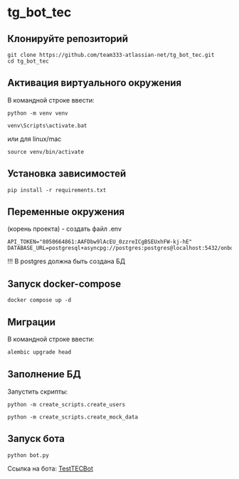 # tg_bot_tec

## Клонируйте репозиторий
```
git clone https://github.com/team333-atlassian-net/tg_bot_tec.git
cd tg_bot_tec
```
## Активация виртуального окружения
В командной строке ввести:
```
python -m venv venv
```
```
venv\Scripts\activate.bat 
```
или для linux/mac

```
source venv/bin/activate 
```
## Установка зависимостей

```
pip install -r requirements.txt
```

## Переменные окружения
(корень проекта) - создать файл .env

```
API_TOKEN="8050664861:AAFDbw9lAcEU_0zzreICgBSEUxhFW-kj-hE"
DATABASE_URL=postgresql+asyncpg://postgres:postgres@localhost:5432/onboarding_chat
```

!!! В postgres должна быть создана БД

## Запуск docker-compose

```
docker compose up -d
```

## Миграции

В командной строке ввести:
```bash
alembic upgrade head
```

## Заполнение БД
Запустить скрипты:
```
python -m create_scripts.create_users
```
```
python -m create_scripts.create_mock_data
```

## Запуск бота

```
python bot.py
```

Ссылка на бота: [TestTECBot](https://t.me/test_tec_bot)
